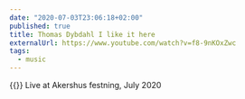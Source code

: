 ```yaml
---
date: "2020-07-03T23:06:18+02:00"
published: true
title: Thomas Dybdahl I like it here
externalUrl: https://www.youtube.com/watch?v=f8-9nKOxZwc
tags:
  - music 
---
```


{{<YouTube f8-9nKOxZwc>}}
Live at Akershus festning, July 2020

